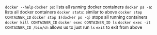 `docker --help`
`docker ps`: lists all _running_ docker containers
`docker ps -a`: lists all docker containers
`docker stats`: similar to above
`docker stop CONTAINER_ID`
`docker stop $(docker ps -q)` stops all running containers
`docker kill CONTAINER_ID`
`docker exec CONTAINER_ID ls`
`docker exec -it CONTAINER_ID /bin/sh` allows us to just run `ls` 
`exit` to exit from above